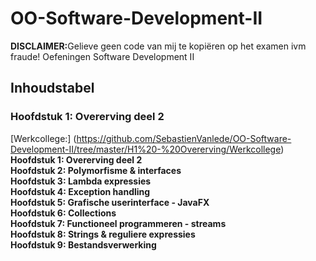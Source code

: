 # OO-Software-Development-II
<strong>DISCLAIMER:</strong>Gelieve geen code van mij te kopiëren op het examen ivm fraude!
Oefeningen Software Development II

## Inhoudstabel
### Hoofdstuk 1: Overerving deel 2
[Werkcollege:] (https://github.com/SebastienVanlede/OO-Software-Development-II/tree/master/H1%20-%20Overerving/Werkcollege)
<strong>Hoofdstuk 1: Overerving deel 2</strong>\
<strong>Hoofdstuk 2: Polymorfisme & interfaces</strong>\
<strong>Hoofdstuk 3: Lambda expressies</strong>\
<strong>Hoofdstuk 4: Exception handling</strong>\
<strong>Hoofdstuk 5: Grafische userinterface - JavaFX</strong>\
<strong>Hoofdstuk 6: Collections</strong>\
<strong>Hoofdstuk 7: Functioneel programmeren - streams</strong>\
<strong>Hoofdstuk 8: Strings & reguliere expressies</strong>\
<strong>Hoofdstuk 9: Bestandsverwerking</strong>
 
